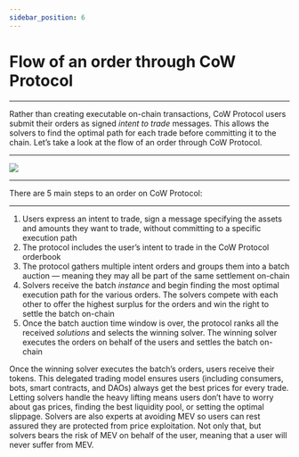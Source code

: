 ```yaml
---
sidebar_position: 6
---
```


# Flow of an order through CoW Protocol

****

Rather than creating executable on-chain transactions, CoW Protocol users submit their orders as signed _intent to trade_ messages. This allows the solvers to find the optimal path for each trade before committing it to the chain. Let’s take a look at the flow of an order through CoW Protocol.

****

![](https://lh7-eu.googleusercontent.com/ubuzdTuV4gRQ5c9aAY7aD14uijgMszHtw7YQJ6UWtfiPfoIbpF252qwokcMtEMBg975XhS80Vz0JLdGItMoaH265hhGHzbII4ZjRs4OaR7yyy77rmp7DtryJCEdWxfKTfEpbgBRSKpkhkkPt8k8Mz6I)

****

There are 5 main steps to an order on CoW Protocol:

****

1. Users express an intent to trade, sign a message specifying the assets and amounts they want to trade, without committing to a specific execution path 
2. The protocol includes the user’s intent to trade in the CoW Protocol orderbook
3. The protocol gathers multiple intent orders and groups them into a batch auction — meaning they may all be part of the same settlement on-chain
4. Solvers receive the batch _instance_ and begin finding the most optimal execution path for the various orders. The solvers compete with each other to offer the highest surplus for the orders and win the right to settle the batch on-chain
5. Once the batch auction time window is over, the protocol ranks all the received _solutions_ and selects the winning solver. The winning solver executes the orders on behalf of the users and settles the batch on-chain 

Once the winning solver executes the batch’s orders, users receive their tokens. This delegated trading model ensures users (including consumers, bots, smart contracts, and DAOs) always get the best prices for every trade. Letting solvers handle the heavy lifting means users don’t have to worry about gas prices, finding the best liquidity pool, or setting the optimal slippage. Solvers are also experts at avoiding MEV so users can rest assured they are protected from price exploitation. Not only that, but solvers bears the risk of MEV on behalf of the user, meaning that a user will never suffer from MEV.
